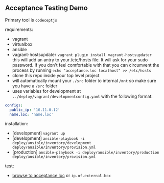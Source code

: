 ## Acceptance Testing Demo
Primary tool is `codeceptjs`


requirements:
*  vagrant
*  virtualbox
*  ansible
*  vagrant-hostsupdater `vagrant plugin install vagrant-hostsupdater` this will add an antry to your /etc/hosts file.  It will ask for your sudo password.  If you don't feel comfortable with that you can circumvent the process by running `echo "acceptance.loc localhost" >> /etc/hosts`
*  clone this repo inside your top level project
*  will automatically mount your `./src` folder to internal `/mnt` so make sure you have a `/src` folder
*  uses variables for development at `../deploy/vagrant/developmentconfig.yaml`  with the following format:
```yaml
configs:
  public_ip: '10.11.0.12'
  name.loc: 'name.loc'
```


installation:
*  [development] `vagrant up`
*  [development] `ansible-playbook -i deploy/ansible/inventory/development deploy/ansible/inventory/provision.yml`
*  [production] `ansible-playbook -i deploy/ansible/inventory/production deploy/ansible/inventory/provision.yml`

test:
*  [browse to acceptance.loc](http://acceptance.loc) or `ip.of.external.box`